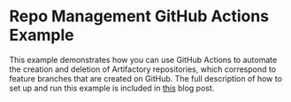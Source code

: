 # Repo Management GitHub Actions Example

This example demonstrates how you can use GitHub Actions to automate the creation and deletion of Artifactory repositories, which correspond to feature branches that are created on GitHub.
The full description of how to set up and run this example is included in [this](https://jfrog.com/blog/automating-your-feature-branch-repository-management-with-jfrog-cli/) blog post.
